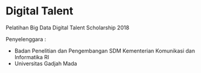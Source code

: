 # Digital Talent

Pelatihan Big Data
Digital Talent Scholarship 2018

Penyelenggara :
* Badan Penelitian dan Pengembangan SDM Kementerian Komunikasi dan Informatika RI
* Universitas Gadjah Mada
